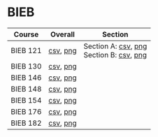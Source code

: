 # BIEB

| Course | Overall | Section |
| ------ | ------- | ------- |
| BIEB 121 | [csv](https://github.com/UCSD-Historical-Enrollment-Data/2024Spring/blob/main/overall/BIEB%20121.csv), [png](https://raw.githubusercontent.com/UCSD-Historical-Enrollment-Data/2024Spring/main/plot_overall/BIEB%20121.png) | Section A: [csv](https://github.com/UCSD-Historical-Enrollment-Data/2024Spring/blob/main/section/BIEB%20121_A.csv), [png](https://raw.githubusercontent.com/UCSD-Historical-Enrollment-Data/2024Spring/main/plot_section/BIEB%20121_A.png)<br>Section B: [csv](https://github.com/UCSD-Historical-Enrollment-Data/2024Spring/blob/main/section/BIEB%20121_B.csv), [png](https://raw.githubusercontent.com/UCSD-Historical-Enrollment-Data/2024Spring/main/plot_section/BIEB%20121_B.png) |
| BIEB 130 | [csv](https://github.com/UCSD-Historical-Enrollment-Data/2024Spring/blob/main/overall/BIEB%20130.csv), [png](https://raw.githubusercontent.com/UCSD-Historical-Enrollment-Data/2024Spring/main/plot_overall/BIEB%20130.png) |  |
| BIEB 146 | [csv](https://github.com/UCSD-Historical-Enrollment-Data/2024Spring/blob/main/overall/BIEB%20146.csv), [png](https://raw.githubusercontent.com/UCSD-Historical-Enrollment-Data/2024Spring/main/plot_overall/BIEB%20146.png) |  |
| BIEB 148 | [csv](https://github.com/UCSD-Historical-Enrollment-Data/2024Spring/blob/main/overall/BIEB%20148.csv), [png](https://raw.githubusercontent.com/UCSD-Historical-Enrollment-Data/2024Spring/main/plot_overall/BIEB%20148.png) |  |
| BIEB 154 | [csv](https://github.com/UCSD-Historical-Enrollment-Data/2024Spring/blob/main/overall/BIEB%20154.csv), [png](https://raw.githubusercontent.com/UCSD-Historical-Enrollment-Data/2024Spring/main/plot_overall/BIEB%20154.png) |  |
| BIEB 176 | [csv](https://github.com/UCSD-Historical-Enrollment-Data/2024Spring/blob/main/overall/BIEB%20176.csv), [png](https://raw.githubusercontent.com/UCSD-Historical-Enrollment-Data/2024Spring/main/plot_overall/BIEB%20176.png) |  |
| BIEB 182 | [csv](https://github.com/UCSD-Historical-Enrollment-Data/2024Spring/blob/main/overall/BIEB%20182.csv), [png](https://raw.githubusercontent.com/UCSD-Historical-Enrollment-Data/2024Spring/main/plot_overall/BIEB%20182.png) |  |
